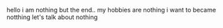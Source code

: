 hello i am nothing but the end..
my hobbies are nothing
i want to became notthing
let's talk about nothing
